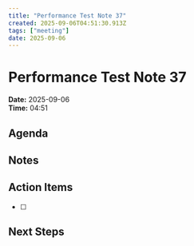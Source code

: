 ```yaml
---
title: "Performance Test Note 37"
created: 2025-09-06T04:51:30.913Z
tags: ["meeting"]
date: 2025-09-06
---
```


# Performance Test Note 37

**Date:** 2025-09-06  
**Time:** 04:51  

## Agenda


## Notes


## Action Items
- [ ] 

## Next Steps
